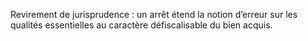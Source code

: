 Revirement de jurisprudence : un arrêt étend la notion d’erreur sur les qualités essentielles au caractère défiscalisable du bien acquis.